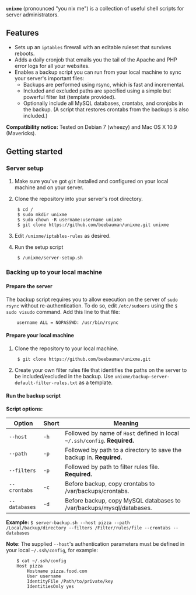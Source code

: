**`unixme`** (pronounced "you nix me") is a collection of useful shell scripts for server administrators.

## Features

* Sets up an `iptables` firewall with an editable ruleset that survives reboots.
* Adds a daily cronjob that emails you the tail of the Apache and PHP error logs for all your websites.
* Enables a backup script you can run from your local machine to sync your server's important files:
	* Backups are performed using rsync, which is fast and incremental.
	* Included and excluded paths are specified using a simple but powerful filter list (template provided).
	* Optionally include all MySQL databases, crontabs, and cronjobs in the backup. (A script that restores crontabs from the backups is also included.)

**Compatibility notice:** Tested on Debian 7 (wheezy) and Mac OS X 10.9 (Mavericks).

## Getting started

### Server setup

1. Make sure you've got `git` installed and configured on your local machine and on your server.

1. Clone the repository into your server's root directory.
		
		$ cd /
		$ sudo mkdir unixme
		$ sudo chown -R username:username unixme
		$ git clone https://github.com/beebauman/unixme.git unixme

1. Edit `/unixme/iptables-rules` as desired.

1. Run the setup script

		$ /unixme/server-setup.sh

### Backing up to your local machine

#### Prepare the server

The backup script requires you to allow execution on the server of `sudo rsync` without re-authentication. To do so, edit `/etc/sudoers` using the `$ sudo visudo` command. Add this line to that file:

		username ALL = NOPASSWD: /usr/bin/rsync

#### Prepare your local machine

1. Clone the repository to your local machine.
		
		$ git clone https://github.com/beebauman/unixme.git

1. Create your own filter rules file that identifies the paths on the server to be included/excluded in the backup. Use `unixme/backup-server-default-filter-rules.txt` as a template.

#### Run the backup script

**Script options:**

|Option         | Short| Meaning                                                                    |
|---------------|------|----------------------------------------------------------------------------|
|`--host`       |`-h`  | Followed by name of `Host` defined in local `~/.ssh/config`. **Required.** |
|`--path`       |`-p`  | Followed by path to a directory to save the backup in. **Required.**       |
|`--filters`    |`-p`  | Followed by path to filter rules file. **Required.**                       |
|`--crontabs`   |`-c`  | Before backup, copy crontabs to /var/backups/crontabs.                     |
|`--databases`  |`-d`  | Before backup, copy MySQL databases to /var/backups/mysql/databases.       |

**Example:** `$ server-backup.sh --host pizza --path /Local/backup/directory --filters /Filter/rules/file --crontabs --databases`

**Note**: The supplied `--host`'s authentication parameters must be defined in your local `~/.ssh/config`, for example:

		$ cat ~/.ssh/config
		Host pizza
			Hostname pizza.food.com
			User username
			IdentityFile /Path/to/private/key
  			IdentitiesOnly yes

















